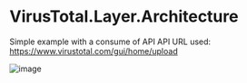 # VirusTotal.Layer.Architecture

Simple example with a consume of API
API URL used: https://www.virustotal.com/gui/home/upload

![image](https://user-images.githubusercontent.com/23690957/207735261-1cad821a-c248-46d5-b0ae-e6d2eff3a718.png)

